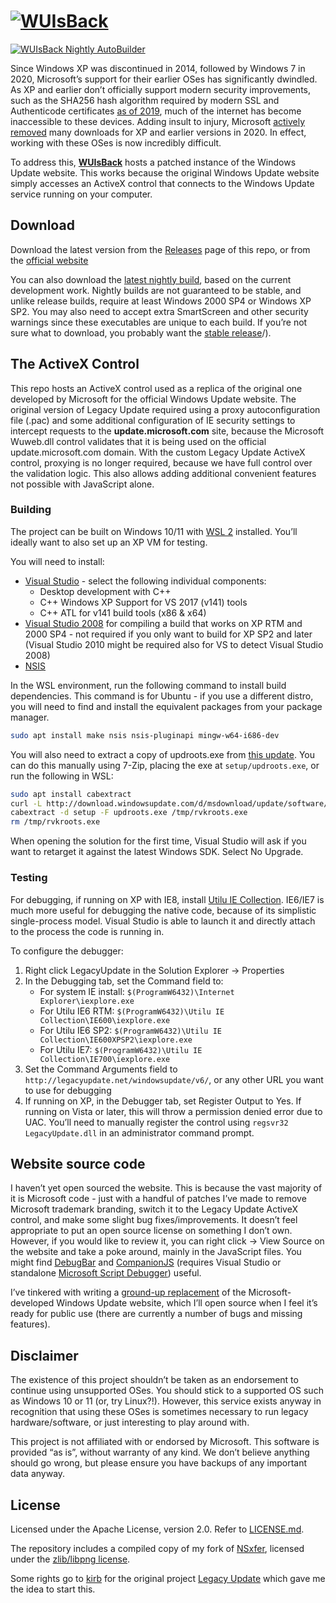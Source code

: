 # [<img src="http://fritzbox3272.controlliamo.com/WUIsBack/banner.png" alt="WUIsBack">](http://fritzbox3272.controlliamo.com/WUIsBack/)

[![WUIsBack Nightly AutoBuilder](https://github.com/usefulstuffs/WUIsBack/actions/workflows/nightly.yml/badge.svg)](https://github.com/usefulstuffs/WUIsBack/actions/workflows/nightly.yml)

Since Windows XP was discontinued in 2014, followed by Windows 7 in 2020, Microsoft’s support for their earlier OSes has significantly dwindled. As XP and earlier don’t officially support modern security improvements, such as the SHA256 hash algorithm required by modern SSL and Authenticode certificates [as of 2019](https://support.microsoft.com/en-us/topic/2019-sha-2-code-signing-support-requirement-for-windows-and-wsus-64d1c82d-31ee-c273-3930-69a4cde8e64f), much of the internet has become inaccessible to these devices. Adding insult to injury, Microsoft [actively removed](https://techcommunity.microsoft.com/t5/windows-it-pro-blog/sha-1-windows-content-to-be-retired-august-3-2020/ba-p/1544373) many downloads for XP and earlier versions in 2020. In effect, working with these OSes is now incredibly difficult.

To address this, [**WUIsBack**](http://fritzbox3272.controlliamo.com/WUIsBack/) hosts a patched instance of the Windows Update website. This works because the original Windows Update website simply accesses an ActiveX control that connects to the Windows Update service running on your computer.

## Download
Download the latest version from the [Releases](https://github.com/usefulstuffs/WUIsBack/releases) page of this repo, or from the [official website](http://fritzbox3272.controlliamo.com/WUIsBack)

You can also download the [latest nightly build](https://nightly.link/usefulstuffs/WUIsBack/workflows/nightly/main/WUIsBack-nightly.zip), based on the current development work. Nightly builds are not guaranteed to be stable, and unlike release builds, require at least Windows 2000 SP4 or Windows XP SP2. You may also need to accept extra SmartScreen and other security warnings since these executables are unique to each build. If you’re not sure what to download, you probably want the [stable release](http://fritzbox3272.controlliamo.com/WUIsBack)/).

## The ActiveX Control
This repo hosts an ActiveX control used as a replica of the original one developed by Microsoft for the official Windows Update website. The original version of Legacy Update required using a proxy autoconfiguration file (.pac) and some additional configuration of IE security settings to intercept requests to the **update.microsoft.com** site, because the Microsoft Wuweb.dll control validates that it is being used on the official update.microsoft.com domain. With the custom Legacy Update ActiveX control, proxying is no longer required, because we have full control over the validation logic. This also allows adding additional convenient features not possible with JavaScript alone.

### Building
The project can be built on Windows 10/11 with [WSL 2](https://aka.ms/wslinstall) installed. You’ll ideally want to also set up an XP VM for testing.

You will need to install:

* [Visual Studio](https://visualstudio.microsoft.com/vs/) - select the following individual components:
	* Desktop development with C++
	* C++ Windows XP Support for VS 2017 (v141) tools
	* C++ ATL for v141 build tools (x86 & x64)
* [Visual Studio 2008](https://my.visualstudio.com/Downloads?q=Visual%20Studio%20Express%202008%20with%20Service%20Pack%201&pgroup=) for compiling a build that works on XP RTM and 2000 SP4 - not required if you only want to build for XP SP2 and later (Visual Studio 2010 might be required also for VS to detect Visual Studio 2008)
* [NSIS](https://nsis.sourceforge.io/)

In the WSL environment, run the following command to install build dependencies. This command is for Ubuntu - if you use a different distro, you will need to find and install the equivalent packages from your package manager.

```bash
sudo apt install make nsis nsis-pluginapi mingw-w64-i686-dev
```

You will also need to extract a copy of updroots.exe from [this update](http://download.windowsupdate.com/d/msdownload/update/software/secu/2015/03/rvkroots_3f2ce4676450c06f109b5b4e68bec252873ccc21.exe). You can do this manually using 7-Zip, placing the exe at `setup/updroots.exe`, or run the following in WSL:

```bash
sudo apt install cabextract
curl -L http://download.windowsupdate.com/d/msdownload/update/software/secu/2015/03/rvkroots_3f2ce4676450c06f109b5b4e68bec252873ccc21.exe -o /tmp/rvkroots.exe
cabextract -d setup -F updroots.exe /tmp/rvkroots.exe
rm /tmp/rvkroots.exe
```

When opening the solution for the first time, Visual Studio will ask if you want to retarget it against the latest Windows SDK. Select No Upgrade.

### Testing
For debugging, if running on XP with IE8, install [Utilu IE Collection](https://www.utilu.com/iecollection/). IE6/IE7 is much more useful for debugging the native code, because of its simplistic single-process model. Visual Studio is able to launch it and directly attach to the process the code is running in.

To configure the debugger:

1. Right click LegacyUpdate in the Solution Explorer &rarr; Properties
2. In the Debugging tab, set the Command field to:
	* For system IE install: `$(ProgramW6432)\Internet Explorer\iexplore.exe`
	* For Utilu IE6 RTM: `$(ProgramW6432)\Utilu IE Collection\IE600\iexplore.exe`
	* For Utilu IE6 SP2: `$(ProgramW6432)\Utilu IE Collection\IE600XPSP2\iexplore.exe`
	* For Utilu IE7: `$(ProgramW6432)\Utilu IE Collection\IE700\iexplore.exe`
3. Set the Command Arguments field to `http://legacyupdate.net/windowsupdate/v6/`, or any other URL you want to use for debugging
4. If running on XP, in the Debugger tab, set Register Output to Yes.
	If running on Vista or later, this will throw a permission denied error due to UAC. You’ll need to manually register the control using `regsvr32 LegacyUpdate.dll` in an administrator command prompt.

## Website source code
I haven’t yet open sourced the website. This is because the vast majority of it is Microsoft code - just with a handful of patches I’ve made to remove Microsoft trademark branding, switch it to the Legacy Update ActiveX control, and make some slight bug fixes/improvements. It doesn’t feel appropriate to put an open source license on something I don’t own. However, if you would like to review it, you can right click &rarr; View Source on the website and take a poke around, mainly in the JavaScript files. You might find [DebugBar](https://www.debugbar.com/download.php) and [CompanionJS](https://www.my-debugbar.com/wiki/CompanionJS/HomePage) (requires Visual Studio or standalone [Microsoft Script Debugger](https://web.archive.org/web/20131113042519/http://download.microsoft.com/download/7/7/d/77d8df05-6fbc-4718-a319-be14317a6811/scd10en.exe)) useful.

I’ve tinkered with writing a [ground-up replacement](https://twitter.com/hbkirb/status/1584537446716350466) of the Microsoft-developed Windows Update website, which I’ll open source when I feel it’s ready for public use (there are currently a number of bugs and missing features).

## Disclaimer
The existence of this project shouldn’t be taken as an endorsement to continue using unsupported OSes. You should stick to a supported OS such as Windows 10 or 11 (or, try Linux?!). However, this service exists anyway in recognition that using these OSes is sometimes necessary to run legacy hardware/software, or just interesting to play around with.

This project is not affiliated with or endorsed by Microsoft. This software is provided “as is”, without warranty of any kind. We don’t believe anything should go wrong, but please ensure you have backups of any important data anyway.

## License
Licensed under the Apache License, version 2.0. Refer to [LICENSE.md](https://github.com/usefulstuffs/WUIsBack/blob/main/LICENSE.md).

The repository includes a compiled copy of my fork of [NSxfer](https://github.com/kirb/nsis-nsxfer), licensed under the [zlib/libpng license](https://github.com/kirb/nsis-nsxfer/blob/master/LICENSE).

Some rights go to [kirb](https://github.com/kirb) for the original project [Legacy Update](https://legacyupdate.net) which gave me the idea to start this.
